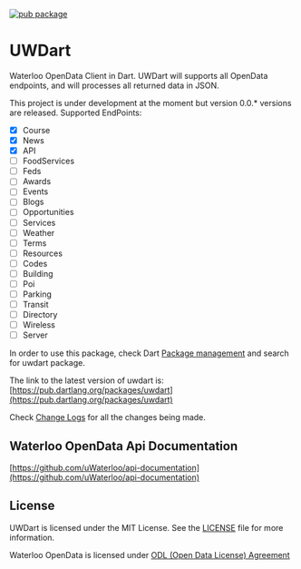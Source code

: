 [![pub package](https://img.shields.io/pub/v/flutter_webview_plugin.svg)](https://pub.dartlang.org/packages/uwdart) 


# UWDart
Waterloo OpenData Client in Dart. UWDart will supports all OpenData endpoints, and will processes all returned data in JSON.

This project is under development at the moment but version 0.0.* versions are released. Supported EndPoints:
- [x] Course
- [x] News
- [x] API
- [ ] FoodServices
- [ ] Feds
- [ ] Awards
- [ ] Events
- [ ] Blogs
- [ ] Opportunities
- [ ] Services
- [ ] Weather
- [ ] Terms
- [ ] Resources
- [ ] Codes
- [ ] Building
- [ ] Poi
- [ ] Parking
- [ ]  Transit
- [ ] Directory
- [ ] Wireless
- [ ] Server

In order to use this package, check Dart [Package management](pub.dartlang.org) and search for uwdart package.

The link to the latest version of uwdart is: [https://pub.dartlang.org/packages/uwdart](https://pub.dartlang.org/packages/uwdart)


Check [Change Logs](CHANGELOG.md) for all the changes being made.

## Waterloo OpenData Api Documentation
[https://github.com/uWaterloo/api-documentation](https://github.com/uWaterloo/api-documentation)

## License
UWDart is licensed under the MIT License. See the [LICENSE](LICENSE) file for more information.

Waterloo OpenData is licensed under [ODL (Open Data License) Agreement](https://uwaterloo.ca/open-data/university-waterloo-open-data-license-agreement-v1)
